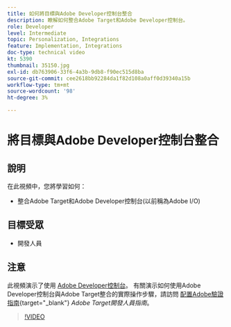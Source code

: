 ```yaml
---
title: 如何將目標與Adobe Developer控制台整合
description: 瞭解如何整合Adobe Target和Adobe Developer控制台。
role: Developer
level: Intermediate
topic: Personalization, Integrations
feature: Implementation, Integrations
doc-type: technical video
kt: 5390
thumbnail: 35150.jpg
exl-id: db763906-33f6-4a3b-9db8-f90ec515d8ba
source-git-commit: cee2618bb92284da1f82d108a0aff0d39340a15b
workflow-type: tm+mt
source-wordcount: '98'
ht-degree: 3%

---
```


# 將目標與Adobe Developer控制台整合

## 說明

在此視頻中，您將學習如何：

* 整合Adobe Target和Adobe Developer控制台(以前稱為Adobe I/O)

## 目標受眾

* 開發人員

## 注意

此視頻演示了使用 [Adobe Developer控制台](https://developer.adobe.com/developer-console/)。 有關演示如何使用Adobe Developer控制台與Adobe Target整合的實際操作步驟，請訪問 [配置Adobe驗證指南](https://developer.adobe.com/target/before-administer/configure-authentication/){target=&quot;_blank&quot;} *Adobe Target開發人員指南*。

>[!VIDEO](https://video.tv.adobe.com/v/35150/?quality=12)
